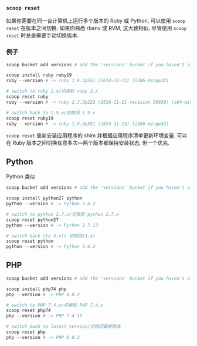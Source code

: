 ### `scoop reset`

如果你需要在同一台计算机上运行多个版本的 Ruby 或 Python, 可以使用 `scoop reset` 在版本之间切换.
如果你熟悉 rbenv 或 RVM, 这大致相似, 尽管使用 `scoop reset` 时总是需要手动切换版本.

### 例子

```powershell
scoop bucket add versions # add the 'versions' bucket if you haven't already/如果还没有, 添加 'version' 存储桶

scoop install ruby ruby19
ruby --version # -> ruby 1.9.3p551 (2014-11-13) [i386-mingw32]

# switch to ruby 2.x/切换到 ruby 2.x
scoop reset ruby
ruby --version # -> ruby 2.3.3p222 (2016-11-21 revision 56859) [x64-mingw32]

# switch back to 1.9.x/切换回 1.9.x
scoop reset ruby19
ruby --version # -> ruby 1.9.3p551 (2014-11-13) [i386-mingw32]
```

`scoop reset` 重新安装应用程序的 shim 并根据应用程序清单更新环境变量.
可以在 Ruby 版本之间切换任意多次—两个版本都保持安装状态, 但一个优先.

## Python

Python 类似

```powershell
scoop bucket add versions # add the 'versions' bucket if you haven't already

scoop install python27 python
python --version # -> Python 3.6.2

# switch to python 2.7.x/切换到 python 2.7.x
scoop reset python27
python --version # -> Python 2.7.13

# switch back (to 3.x)/ 切换回(3.x)
scoop reset python
python --version # -> Python 3.6.2
```

## PHP

```powershell
scoop bucket add versions # add the 'versions' bucket if you haven't already

scoop install php74 php
php --version # -> PHP 8.0.2

# switch to PHP 7.4.x/切换到 PHP 7.4.x
scoop reset php74
php --version # -> PHP 7.4.15

# switch back to latest version/切换回最新版本
scoop reset php
php --version # -> PHP 8.0.2
```